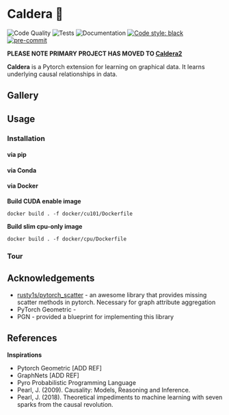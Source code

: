# Caldera 🌋

![Code Quality](https://github.com/jvrana/caldera/workflows/Code%20Quality/badge.svg)
![Tests](https://github.com/jvrana/caldera/workflows/Tests/badge.svg)
![Documentation](https://github.com/jvrana/caldera/workflows/Documentation/badge.svg)
[![Code style: black](https://img.shields.io/badge/code%20style-black-000000.svg)](https://github.com/psf/black)
[![pre-commit](https://img.shields.io/badge/pre--commit-enabled-brightgreen?logo=pre-commit&logoColor=white)](https://github.com/pre-commit/pre-commit)

**PLEASE NOTE PRIMARY PROJECT HAS MOVED TO [Caldera2](https://github.com/jvrana/Caldera2)**

**Caldera** is a Pytorch extension for learning on graphical data. It learns underlying causal relationships in data.

## Gallery

## Usage

### Installation

#### via pip

#### via Conda

#### via Docker

**Build CUDA enable image**

```
docker build . -f docker/cu101/Dockerfile
```

**Build slim cpu-only image**

```
docker build . -f docker/cpu/Dockerfile
```

### Tour

## Acknowledgements

* [rusty1s/pytorch_scatter](https://github.com/rusty1s/pytorch_scatter) - an awesome library that provides missing 
scatter methods in pytorch. Necessary for graph attribute aggregation
* PyTorch Geometric - 
* PGN - provided a blueprint for implementing this library

## References

**Inspirations**

* Pytorch Geometric [ADD REF]
* GraphNets [ADD REF]
* Pyro Probabilistic Programming Language
* Pearl, J. (2009). Causality: Models, Reasoning and Inference.
* Pearl, J. (2018). Theoretical impediments to machine learning with seven sparks from the causal revolution.

